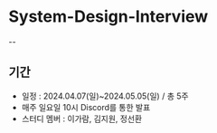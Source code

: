 # System-Design-Interview
--
## 기간
- 일정 : 2024.04.07(일)~2024.05.05(일) / 총 5주
- 매주 일요일 10시 Discord를 통한 발표
- 스터디 멤버 : 이가람, 김지원, 정선환

